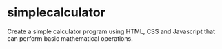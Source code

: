 # simplecalculator
Create a simple calculator program using HTML, CSS and Javascript that can perform basic mathematical operations.
